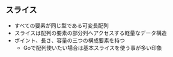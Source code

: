 
## スライス

* すべての要素が同じ型である可変長配列
* スライスは配列の要素の部分列へアクセスする軽量なデータ構造
* ポイント、長さ、容量の三つの構成要素を持つ
  * Goで配列使いたい場合は基本スライスを使う事が多い印象
